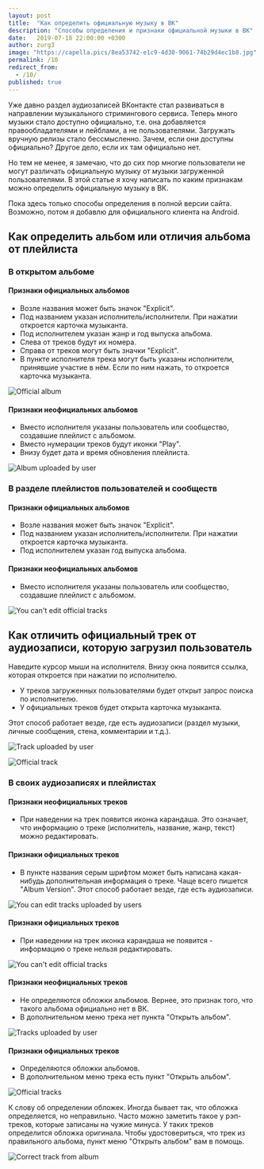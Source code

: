 ```yaml
---
layout: post
title:  "Как определить официальную музыку в ВК"
description: "Способы определения и признаки официальной музыки в ВК"
date:   2019-07-18 22:00:00 +0300
author: zurg3
image: "https://capella.pics/8ea53742-e1c9-4d30-9061-74b29d4ec1b8.jpg"
permalink: /10
redirect_from:
  - /10/
published: true
---
```

Уже давно раздел аудиозаписей ВКонтакте стал развиваться в направлении музыкального стримингового сервиса. Теперь много музыки стало доступно официально, т.е. она добавляется правообладателями и лейблами, а не пользователями. Загружать вручную релизы стало бессмысленно. Зачем, если они доступны официально? Другое дело, если их там официально нет.

Но тем не менее, я замечаю, что до сих пор многие пользователи не могут различать официальную музыку от музыки загруженной пользователями. В этой статье я хочу написать по каким признакам можно определить официальную музыку в ВК.

Пока здесь только способы определения в полной версии сайта. Возможно, потом я добавлю для официального клиента на Android.

## Как определить альбом или отличия альбома от плейлиста
### В открытом альбоме
#### Признаки официальных альбомов
- Возле названия может быть значок "Explicit".
- Под названием указан исполнитель/исполнители. При нажатии откроется карточка музыканта.
- Под исполнителем указан жанр и год выпуска альбома.
- Слева от треков будут их номера.
- Справа от треков могут быть значки "Explicit".
- В пункте исполнителя трека могут быть указаны исполнители, принявшие участие в нём. Если по ним нажать, то откроется карточка музыканта.

![Official album](https://capella.pics/4585db53-3bd3-4362-ba83-ef0b0e35765a.jpg)

#### Признаки неофициальных альбомов
- Вместо исполнителя указаны пользователь или сообщество, создавшие плейлист с альбомом.
- Вместо нумерации треков будут иконки "Play".
- Внизу будет дата и время обновления плейлиста.

![Album uploaded by user](https://capella.pics/465ce3a5-5e2d-478d-a0bb-62498487825b.jpg)

### В разделе плейлистов пользователей и сообществ
#### Признаки официальных альбомов
- Возле названия может быть значок "Explicit".
- Под названием указан исполнитель/исполнители. При нажатии откроется карточка музыканта.
- Под исполнителем указан год выпуска альбома.

#### Признаки неофициальных альбомов
- Вместо исполнителя указаны пользователь или сообщество, создавшие плейлист с альбомом.

![You can't edit official tracks](https://capella.pics/ec8b50cd-a36d-42b2-95a9-10218afd6927.jpg)

## Как отличить официальный трек от аудиозаписи, которую загрузил пользователь

Наведите курсор мыши на исполнителя. Внизу окна появится ссылка, которая откроется при нажатии по исполнителю.

- У треков загруженных пользователями будет открыт запрос поиска по исполнителю.
- У официальных треков будет открыта карточка музыканта.

Этот способ работает везде, где есть аудиозаписи (раздел музыки, личные сообщения, стена, комментарии и т.д.).

![Track uploaded by user](https://capella.pics/8def41a8-93be-463b-80ed-19fd8733d85c.jpg)

![Official track](https://capella.pics/c9307293-bbad-4f94-a5a0-6fe312b20726.jpg)

### В своих аудиозаписях и плейлистах

#### Признаки неофициальных треков
- При наведении на трек появится иконка карандаша. Это означает, что информацию о треке (исполнитель, название, жанр, текст) можно редактировать.

#### Признаки официальных треков
- В пункте названия серым шрифтом может быть написана какая-нибудь дополнительная информация о треке. Чаще всего пишется "Album Version". Этот способ работает везде, где есть аудиозаписи.

![You can edit tracks uploaded by users](https://capella.pics/db88b3d9-3c21-4c93-8a12-dee7408c6d6f.jpg)

#### Признаки официальных треков
- При наведении на трек иконка карандаша не появится - информацию о треке нельзя редактировать.

![You can't edit official tracks](https://capella.pics/8b7f9eb9-88b6-4f64-a4ad-14e7e83144c4.jpg)

#### Признаки неофициальных треков
- Не определяются обложки альбомов. Вернее, это признак того, что такого альбома официально нет в ВК.
- В дополнительном меню трека нет пункта "Открыть альбом".

![Tracks uploaded by user](https://capella.pics/17e7ea6f-e548-43c0-a310-9fb0e173af2d.jpg)

#### Признаки официальных треков
- Определяются обложки альбомов.
- В дополнительном меню трека есть пункт "Открыть альбом".

![Official tracks](https://capella.pics/8f5123cb-d8e7-4016-afc0-6b591efdec91.jpg)

К слову об определении обложек. Иногда бывает так, что обложка определяется, но неправильно. Часто можно заметить такое у рэп-треков, которые записаны на чужие минуса. У таких треков определится обложка оригинала. Чтобы удостовериться, что трек из правильного альбома, пункт меню "Открыть альбом" вам в помощь.

![Correct track from album](https://capella.pics/44a310f7-0ade-4414-b1e3-a5fcae6b9f6b.jpg)
